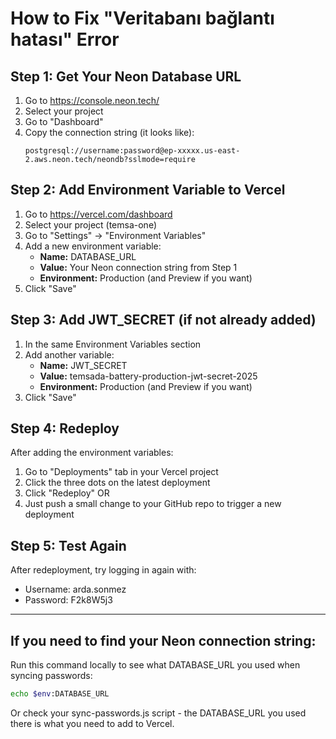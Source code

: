 # How to Fix "Veritabanı bağlantı hatası" Error

## Step 1: Get Your Neon Database URL
1. Go to https://console.neon.tech/
2. Select your project
3. Go to "Dashboard"
4. Copy the connection string (it looks like):
   ```
   postgresql://username:password@ep-xxxxx.us-east-2.aws.neon.tech/neondb?sslmode=require
   ```

## Step 2: Add Environment Variable to Vercel
1. Go to https://vercel.com/dashboard
2. Select your project (temsa-one)
3. Go to "Settings" → "Environment Variables"
4. Add a new environment variable:
   - **Name:** DATABASE_URL
   - **Value:** Your Neon connection string from Step 1
   - **Environment:** Production (and Preview if you want)
5. Click "Save"

## Step 3: Add JWT_SECRET (if not already added)
1. In the same Environment Variables section
2. Add another variable:
   - **Name:** JWT_SECRET
   - **Value:** temsada-battery-production-jwt-secret-2025
   - **Environment:** Production (and Preview if you want)
3. Click "Save"

## Step 4: Redeploy
After adding the environment variables:
1. Go to "Deployments" tab in your Vercel project
2. Click the three dots on the latest deployment
3. Click "Redeploy"
OR
4. Just push a small change to your GitHub repo to trigger a new deployment

## Step 5: Test Again
After redeployment, try logging in again with:
- Username: arda.sonmez
- Password: F2k8W5j3

---

## If you need to find your Neon connection string:
Run this command locally to see what DATABASE_URL you used when syncing passwords:

```bash
echo $env:DATABASE_URL
```

Or check your sync-passwords.js script - the DATABASE_URL you used there is what you need to add to Vercel.
